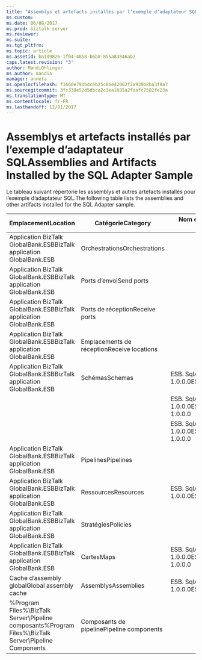 ```yaml
---
title: "Assemblys et artefacts installés par l’exemple d’adaptateur SQL | Documents Microsoft"
ms.custom: 
ms.date: 06/08/2017
ms.prod: biztalk-server
ms.reviewer: 
ms.suite: 
ms.tgt_pltfrm: 
ms.topic: article
ms.assetid: ba1d9826-1f04-4858-b6b8-855a83846ab2
caps.latest.revision: "3"
author: MandiOhlinger
ms.author: mandia
manager: anneta
ms.openlocfilehash: f1660e791bdc6b25c86e42062f2a939b8ba3f9a7
ms.sourcegitcommit: 3fc338e52d5dbca2c3ea1685a2faafc7582fe23a
ms.translationtype: MT
ms.contentlocale: fr-FR
ms.lasthandoff: 12/01/2017
---
```

# <a name="assemblies-and-artifacts-installed-by-the-sql-adapter-sample"></a><span data-ttu-id="77ee1-102">Assemblys et artefacts installés par l’exemple d’adaptateur SQL</span><span class="sxs-lookup"><span data-stu-id="77ee1-102">Assemblies and Artifacts Installed by the SQL Adapter Sample</span></span>
<span data-ttu-id="77ee1-103">Le tableau suivant répertorie les assemblys et autres artefacts installés pour l’exemple d’adaptateur SQL.</span><span class="sxs-lookup"><span data-stu-id="77ee1-103">The following table lists the assemblies and other artifacts installed for the SQL Adapter sample.</span></span>  
  
|<span data-ttu-id="77ee1-104">Emplacement</span><span class="sxs-lookup"><span data-stu-id="77ee1-104">Location</span></span>|<span data-ttu-id="77ee1-105">Catégorie</span><span class="sxs-lookup"><span data-stu-id="77ee1-105">Category</span></span>|<span data-ttu-id="77ee1-106">Nom et la version du composant</span><span class="sxs-lookup"><span data-stu-id="77ee1-106">Name and version of the component</span></span>|  
|--------------|--------------|---------------------------------------|  
|<span data-ttu-id="77ee1-107">Application BizTalk GlobalBank.ESB</span><span class="sxs-lookup"><span data-stu-id="77ee1-107">BizTalk application GlobalBank.ESB</span></span>|<span data-ttu-id="77ee1-108">Orchestrations</span><span class="sxs-lookup"><span data-stu-id="77ee1-108">Orchestrations</span></span>||  
|<span data-ttu-id="77ee1-109">Application BizTalk GlobalBank.ESB</span><span class="sxs-lookup"><span data-stu-id="77ee1-109">BizTalk application GlobalBank.ESB</span></span>|<span data-ttu-id="77ee1-110">Ports d’envoi</span><span class="sxs-lookup"><span data-stu-id="77ee1-110">Send ports</span></span>||  
|<span data-ttu-id="77ee1-111">Application BizTalk GlobalBank.ESB</span><span class="sxs-lookup"><span data-stu-id="77ee1-111">BizTalk application GlobalBank.ESB</span></span>|<span data-ttu-id="77ee1-112">Ports de réception</span><span class="sxs-lookup"><span data-stu-id="77ee1-112">Receive ports</span></span>||  
|<span data-ttu-id="77ee1-113">Application BizTalk GlobalBank.ESB</span><span class="sxs-lookup"><span data-stu-id="77ee1-113">BizTalk application GlobalBank.ESB</span></span>|<span data-ttu-id="77ee1-114">Emplacements de réception</span><span class="sxs-lookup"><span data-stu-id="77ee1-114">Receive locations</span></span>||  
|<span data-ttu-id="77ee1-115">Application BizTalk GlobalBank.ESB</span><span class="sxs-lookup"><span data-stu-id="77ee1-115">BizTalk application GlobalBank.ESB</span></span>|<span data-ttu-id="77ee1-116">Schémas</span><span class="sxs-lookup"><span data-stu-id="77ee1-116">Schemas</span></span>|<span data-ttu-id="77ee1-117">ESB. SqlAdapter.BTSArtifacts.Product Version 1.0.0.0</span><span class="sxs-lookup"><span data-stu-id="77ee1-117">ESB.SqlAdapter.BTSArtifacts.Product Version 1.0.0.0</span></span>|  
|||<span data-ttu-id="77ee1-118">ESB. SqlAdapter.BTSArtifacts.DataSetSchema Version 1.0.0.0</span><span class="sxs-lookup"><span data-stu-id="77ee1-118">ESB.SqlAdapter.BTSArtifacts.DataSetSchema Version 1.0.0.0</span></span>|  
|||<span data-ttu-id="77ee1-119">ESB. SqlAdapter.BTSArtifacts.Procedure_dbo Version 1.0.0.0</span><span class="sxs-lookup"><span data-stu-id="77ee1-119">ESB.SqlAdapter.BTSArtifacts.Procedure_dbo Version 1.0.0.0</span></span>|  
|<span data-ttu-id="77ee1-120">Application BizTalk GlobalBank.ESB</span><span class="sxs-lookup"><span data-stu-id="77ee1-120">BizTalk application GlobalBank.ESB</span></span>|<span data-ttu-id="77ee1-121">Pipelines</span><span class="sxs-lookup"><span data-stu-id="77ee1-121">Pipelines</span></span>||  
|<span data-ttu-id="77ee1-122">Application BizTalk GlobalBank.ESB</span><span class="sxs-lookup"><span data-stu-id="77ee1-122">BizTalk application GlobalBank.ESB</span></span>|<span data-ttu-id="77ee1-123">Ressources</span><span class="sxs-lookup"><span data-stu-id="77ee1-123">Resources</span></span>|<span data-ttu-id="77ee1-124">ESB. SqlAdapter.BTSArtifacts Version 1.0.0.0</span><span class="sxs-lookup"><span data-stu-id="77ee1-124">ESB.SqlAdapter.BTSArtifacts Version 1.0.0.0</span></span>|  
|<span data-ttu-id="77ee1-125">Application BizTalk GlobalBank.ESB</span><span class="sxs-lookup"><span data-stu-id="77ee1-125">BizTalk application GlobalBank.ESB</span></span>|<span data-ttu-id="77ee1-126">Stratégies</span><span class="sxs-lookup"><span data-stu-id="77ee1-126">Policies</span></span>||  
|<span data-ttu-id="77ee1-127">Application BizTalk GlobalBank.ESB</span><span class="sxs-lookup"><span data-stu-id="77ee1-127">BizTalk application GlobalBank.ESB</span></span>|<span data-ttu-id="77ee1-128">Cartes</span><span class="sxs-lookup"><span data-stu-id="77ee1-128">Maps</span></span>|<span data-ttu-id="77ee1-129">ESB. SqlAdapter.BTSArtifacts.ProductToInsertProductMap 1.0.0.0</span><span class="sxs-lookup"><span data-stu-id="77ee1-129">ESB.SqlAdapter.BTSArtifacts.ProductToInsertProductMap 1.0.0.0</span></span>|  
|<span data-ttu-id="77ee1-130">Cache d’assembly global</span><span class="sxs-lookup"><span data-stu-id="77ee1-130">Global assembly cache</span></span>|<span data-ttu-id="77ee1-131">Assemblys</span><span class="sxs-lookup"><span data-stu-id="77ee1-131">Assemblies</span></span>|<span data-ttu-id="77ee1-132">ESB. SqlAdapter.BTSArtifacts Version 1.0.0.0</span><span class="sxs-lookup"><span data-stu-id="77ee1-132">ESB.SqlAdapter.BTSArtifacts Version 1.0.0.0</span></span>|  
|<span data-ttu-id="77ee1-133">%Program Files%\\BizTalk Server\Pipeline composants</span><span class="sxs-lookup"><span data-stu-id="77ee1-133">%Program Files%\\BizTalk Server\Pipeline Components</span></span>|<span data-ttu-id="77ee1-134">Composants de pipeline</span><span class="sxs-lookup"><span data-stu-id="77ee1-134">Pipeline components</span></span>||